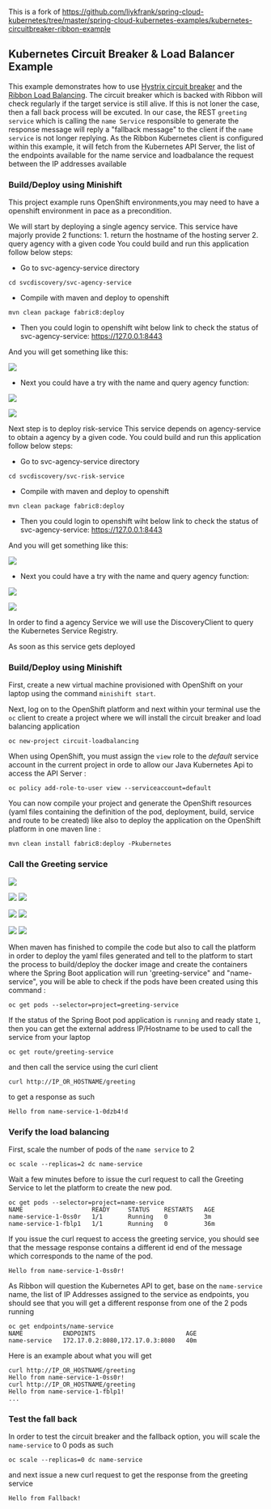 This is a fork of https://github.com/liykfrank/spring-cloud-kubernetes/tree/master/spring-cloud-kubernetes-examples/kubernetes-circuitbreaker-ribbon-example
## Kubernetes Circuit Breaker & Load Balancer Example

This example demonstrates how to use [Hystrix circuit breaker](https://martinfowler.com/bliki/CircuitBreaker.html) and the [Ribbon Load Balancing](http://microservices.io/patterns/client-side-discovery.html). The circuit breaker which is backed with Ribbon will check regularly if the target service is still alive. If this is not loner the case, then a fall back process will be excuted. In our case, the REST `greeting service` which is calling the `name Service` responsible to generate the response message will reply a "fallback message" to the client if the `name service` is not longer replying.
As the Ribbon Kubernetes client is configured within this example, it will fetch from the Kubernetes API Server, the list of the endpoints available for the name service and loadbalance the request between the IP addresses available

### Build/Deploy using Minishift

This project example runs OpenShift environments,you may need to have a openshift environment in pace as a precondition.

We will start by deploying a single agency service. This service have majorly provide 2 functions: 1. return the hostname of the hosting server 2. query agency with a given code
You could build and run this application follow below  steps:
- Go to svc-agency-service directory

```
cd svcdiscovery/svc-agency-service

```

- Compile with maven and deploy to openshift

```
mvn clean package fabric8:deploy
```


- Then you could login to openshift wiht below link to check the status of svc-agency-service:
https://127.0.0.1:8443

And you will get something like this:

![](images/svc-agency.png?raw=true)


- Next you could have a try with the name and query agency function:

![](images/svc-agency-name.png?raw=true)

![](images/svc-agency-query.png?raw=true)


Next step is to deploy risk-service
This service depends on agency-service to obtain a agency by a given code.
You could build and run this application follow below  steps:
- Go to svc-agency-service directory

```
cd svcdiscovery/svc-risk-service

```

- Compile with maven and deploy to openshift

```
mvn clean package fabric8:deploy
```


- Then you could login to openshift wiht below link to check the status of svc-agency-service:
https://127.0.0.1:8443

And you will get something like this:

![](images/svc-agency.png?raw=true)


- Next you could have a try with the name and query agency function:

![](images/svc-agency-name.png?raw=true)

![](images/svc-agency-query.png?raw=true)


In order to find a agency Service we will use the DiscoveryClient to query the Kubernetes Service Registry. 

As soon as this service gets deployed 


### Build/Deploy using Minishift

First, create a new virtual machine provisioned with OpenShift on your laptop using the command `minishift start`.

Next, log on to the OpenShift platform and next within your terminal use the `oc` client to create a project where
we will install the circuit breaker and load balancing application

```
oc new-project circuit-loadbalancing
```

When using OpenShift, you must assign the `view` role to the *default* service account in the current project in orde to allow our Java Kubernetes Api to access
the API Server :

```
oc policy add-role-to-user view --serviceaccount=default
```

You can now compile your project and generate the OpenShift resources (yaml files containing the definition of the pod, deployment, build, service and route to be created)
like also to deploy the application on the OpenShift platform in one maven line :

```
mvn clean install fabric8:deploy -Pkubernetes
```

### Call the Greeting service

![](images/risk-mvn.png?raw=true)

![](images/risk1.png?raw=true)
![](images/risk2.png?raw=true)

![](images/risk-oc.png?raw=true)
![](images/agency-pods.png?raw=true)

![](images/agency-shutdown.png?raw=true)
![](images/risk-fallback.png?raw=true)









When maven has finished to compile the code but also to call the platform in order to deploy the yaml files generated and tell to the platform to start the process
to build/deploy the docker image and create the containers where the Spring Boot application will run 'greeting-service" and "name-service", you will be able to 
check if the pods have been created using this command :

```
oc get pods --selector=project=greeting-service
```

If the status of the Spring Boot pod application is `running` and ready state `1`, then you can
get the external address IP/Hostname to be used to call the service from your laptop

```
oc get route/greeting-service 
```

and then call the service using the curl client

```
curl http://IP_OR_HOSTNAME/greeting
```

to get a response as such 

```
Hello from name-service-1-0dzb4!d
```

### Verify the load balancing

First, scale the number of pods of the `name service` to 2

```
oc scale --replicas=2 dc name-service
```

Wait a few minutes before to issue the curl request to call the Greeting Service to let the platform to create the new pod.

```
oc get pods --selector=project=name-service
NAME                   READY     STATUS    RESTARTS   AGE
name-service-1-0ss0r   1/1       Running   0          3m
name-service-1-fblp1   1/1       Running   0          36m
```

If you issue the curl request to access the greeting service, you should see that the message response
contains a different id end of the message which corresponds to the name of the pod.

```
Hello from name-service-1-0ss0r!
```

As Ribbon will question the Kubernetes API to get, base on the `name-service` name, the list of IP Addresses assigned to the service as endpoints,
you should see that you will get a different response from one of the 2 pods running

```
oc get endpoints/name-service
NAME           ENDPOINTS                         AGE
name-service   172.17.0.2:8080,172.17.0.3:8080   40m
```

Here is an example about what you will get

```
curl http://IP_OR_HOSTNAME/greeting
Hello from name-service-1-0ss0r!
curl http://IP_OR_HOSTNAME/greeting
Hello from name-service-1-fblp1!
...
```

### Test the fall back

In order to test the circuit breaker and the fallback option, you will scale the `name-service` to 0 pods as such

```
oc scale --replicas=0 dc name-service
```

and next issue a new curl request to get the response from the greeting service

```
Hello from Fallback!
```
